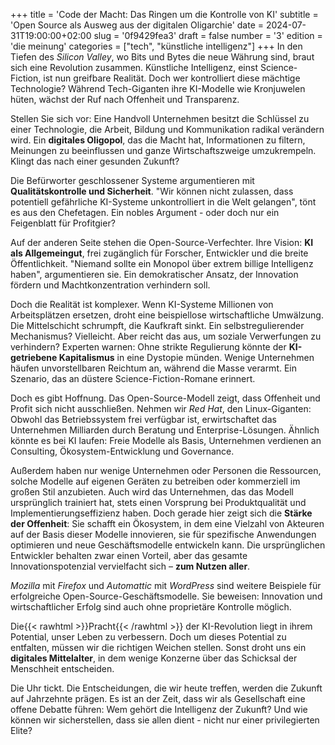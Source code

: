 +++
title = 'Code der Macht: Das Ringen um die Kontrolle von KI'
subtitle = 'Open Source als Ausweg aus der digitalen Oligarchie'
date = 2024-07-31T19:00:00+02:00
slug = '0f9429fea3'
draft = false
number = '3'
edition = 'die meinung'
categories = ["tech", "künstliche intelligenz"]
+++
In den Tiefen des _Silicon Valley_, wo Bits und Bytes die neue Währung sind, braut sich eine Revolution zusammen. Künstliche Intelligenz, einst Science-Fiction, ist nun greifbare Realität. Doch wer kontrolliert diese mächtige Technologie? Während Tech-Giganten ihre KI-Modelle wie Kronjuwelen hüten, wächst der Ruf nach Offenheit und Transparenz.

Stellen Sie sich vor: Eine Handvoll Unternehmen besitzt die Schlüssel zu einer Technologie, die Arbeit, Bildung und Kommunikation radikal verändern wird. Ein **digitales Oligopol**, das die Macht hat, Informationen zu filtern, Meinungen zu beeinflussen und ganze Wirtschaftszweige umzukrempeln. Klingt das nach einer gesunden Zukunft?

Die Befürworter geschlossener Systeme argumentieren mit **Qualitätskontrolle und Sicherheit**. "Wir können nicht zulassen, dass potentiell gefährliche KI-Systeme unkontrolliert in die Welt gelangen", tönt es aus den Chefetagen. Ein nobles Argument - oder doch nur ein Feigenblatt für Profitgier?

Auf der anderen Seite stehen die Open-Source-Verfechter. Ihre Vision: **KI als Allgemeingut**, frei zugänglich für Forscher, Entwickler und die breite Öffentlichkeit. "Niemand sollte ein Monopol über extrem billige Intelligenz haben", argumentieren sie. Ein demokratischer Ansatz, der Innovation fördern und Machtkonzentration verhindern soll.

Doch die Realität ist komplexer. Wenn KI-Systeme Millionen von Arbeitsplätzen ersetzen, droht eine beispiellose wirtschaftliche Umwälzung. Die Mittelschicht schrumpft, die Kaufkraft sinkt. Ein selbstregulierender Mechanismus? Vielleicht. Aber reicht das aus, um soziale Verwerfungen zu verhindern?
Experten warnen: Ohne strikte Regulierung könnte der **KI-getriebene Kapitalismus** in eine Dystopie münden. Wenige Unternehmen häufen unvorstellbaren Reichtum an, während die Masse verarmt. Ein Szenario, das an düstere Science-Fiction-Romane erinnert.

Doch es gibt Hoffnung. Das Open-Source-Modell zeigt, dass Offenheit und Profit sich nicht ausschließen. Nehmen wir _Red Hat_, den Linux-Giganten: Obwohl das Betriebssystem frei verfügbar ist, erwirtschaftet das Unternehmen Milliarden durch Beratung und Enterprise-Lösungen. Ähnlich könnte es bei KI laufen: Freie Modelle als Basis, Unternehmen verdienen an Consulting, Ökosystem-Entwicklung und Governance.

Außerdem haben nur wenige Unternehmen oder Personen die Ressourcen, solche Modelle auf eigenen Geräten zu betreiben oder kommerziell im großen Stil anzubieten. Auch wird das Unternehmen, das das Modell ursprünglich trainiert hat, stets einen Vorsprung bei Produktqualität und Implementierungseffizienz haben. Doch gerade hier zeigt sich die **Stärke der Offenheit**: Sie schafft ein Ökosystem, in dem eine Vielzahl von Akteuren auf der Basis dieser Modelle innovieren, sie für spezifische Anwendungen optimieren und neue Geschäftsmodelle entwickeln kann. Die ursprünglichen Entwickler behalten zwar einen Vorteil, aber das gesamte Innovationspotenzial vervielfacht sich – **zum Nutzen aller**.

_Mozilla_ mit _Firefox_ und _Automattic_ mit _WordPress_ sind weitere Beispiele für erfolgreiche Open-Source-Geschäftsmodelle. Sie beweisen: Innovation und wirtschaftlicher Erfolg sind auch ohne proprietäre Kontrolle möglich.

Die{{< rawhtml >}}<span style="color: var(--n);">Pracht</span>{{< /rawhtml >}} der KI-Revolution liegt in ihrem Potential, unser Leben zu verbessern. Doch um dieses Potential zu entfalten, müssen wir die richtigen Weichen stellen. Sonst droht uns ein **digitales Mittelalter**, in dem wenige Konzerne über das Schicksal der Menschheit entscheiden.

Die Uhr tickt. Die Entscheidungen, die wir heute treffen, werden die Zukunft auf Jahrzehnte prägen. Es ist an der Zeit, dass wir als Gesellschaft eine offene Debatte führen: Wem gehört die Intelligenz der Zukunft? Und wie können wir sicherstellen, dass sie allen dient - nicht nur einer privilegierten Elite?